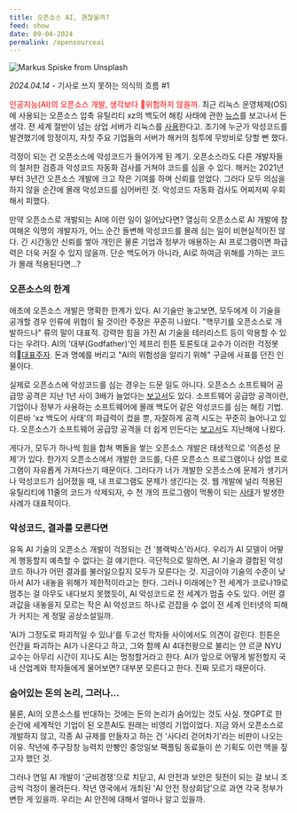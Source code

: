 ```yaml
---
title: 오픈소스 AI, 괜찮을까?
feed: show
date: 09-04-2024
permalink: /opensourceai
---
```

![Markus Spiske from Unsplash](https://images.unsplash.com/photo-1533709752211-118fcaf03312?q=80&w=2940&auto=format&fit=crop&ixlib=rb-4.0.3&ixid=M3wxMjA3fDB8MHxwaG90by1wYWdlfHx8fGVufDB8fHx8fA%3D%3D)

*2024.04.14* - 기사로 쓰지 못하는 의식의 흐름 #1

<span style="color:red">인공지능(AI)의 오픈소스 개발, 생각보다 위험하지 않을까. </span>최근 리눅스 운영체제(OS)에 사용되는 오픈소스 압축 유틸리티 xz의 백도어 해킹 사태에 관한 [뉴스](https://news.hada.io/topic?id=14111)를 보고나서 든 생각. 전 세계 절반이 넘는 상업 서버가 리눅스를 [사용](https://www.redhat.com/en/blog/red-hat-leading-enterprise-linux-server-market#:~:text=Paid%20Linux%20subscriptions%20made%20up%20more%20than%2051%25)한다고. 조기에 누군가 악성코드를 발견했기에 망정이지, 자칫 주요 기업들의 서버가 해커의 침투에 무방비로 당할 뻔 했다.

걱정이 되는 건 오픈소스에 악성코드가 들어가게 된 계기. 오픈소스라도 다른 개발자들의 철저한 검증과 악성코드 자동화 검사를 거쳐야 코드를 심을 수 있다. 해커는 2021년부터 3년간 오픈소스 개발에 크고 작은 기여를 하며 신뢰를 얻었다. 그러다 모두 의심을 하지 않을 순간에 몰래 악성코드를 심어버린 것. 악성코드 자동화 검사도 어찌저찌 우회해서 피했다.

만약 오픈소스로 개발되는 AI에 이런 일이 일어났다면? 열심히 오픈소스로 AI 개발에 참여해온 익명의 개발자가, 어느 순간 돌변해 악성코드를 몰래 심는 일이 비현실적이진 않다. 긴 시간동안 신뢰를 쌓아 개인은 물론 기업과 정부가 애용하는 AI 프로그램이면 파급력은 더욱 커질 수 있지 않을까. 단순 백도어가 아니라, AI로 하여금 위해를 가하는 코드가 몰래 적용된다면...?

### 오픈소스의 한계

애초에 오픈소스 개발은 명확한 한계가 있다. AI 기술만 놓고보면, 모두에게 이 기술을 공개할 경우 인류에 위협이 될 것이란 주장은 꾸준히 나왔다. "핵무기를 오픈소스로 개발하드나" 류의 말이 대표적. 강력한 힘을 가진 AI 기술을 테러리스트 등이 악용할 수 있다는 우려다. AI의 '대부(Godfather)'인 제프리 힌튼 토론토대 교수가 이러한 걱정봇의[대표주자](https://www.joongang.co.kr/article/25159602#home). 돈과 명예를 버리고 "AI의 위험성을 알리기 위해" 구글에 사표를 던진 인물이다.

실제로 오픈소스에 악성코드를 심는 경우는 드문 일도 아니다. 오픈소스 소프트웨어 공급망 공격은 지난 1년 사이 3배가 늘었다는 [보고서](https://www.itworld.co.kr/news/309691)도 있다. 소프트웨어 공급망 공격이란, 기업이나 정부가 사용하는 소프트웨어에 몰래 백도어 같은 악성코드를 심는 해킹 기법. 이른바 'xz 백도어 사태'의 파급력이 컸을 뿐, 자잘하게 공격 시도는 꾸준히 늘어나고 있다. 오픈소스가 소프트웨어 공급망 공격을 더 쉽게 만든다는 [보고서](https://www.yna.co.kr/view/AKR20240117130700009)도 지난해에 나왔다.

게다가, 모두가 하나씩 힘을 합쳐 벽돌을 쌓는 오픈소스 개발은 태생적으로 '의존성 문제'가 있다. 한가지 오픈소스에서 개발한 코드를, 다른 오픈소스 프로그램이나 상업 프로그램이 자유롭게 가져다쓰기 때문이다. 그러다가 너가 개발한 오픈소스에 문제가 생기거나 악성코드가 심어졌을 때, 내 프로그램도 문제가 생긴다는 것. 웹 개발에 널리 적용된 유틸리티에 11줄의 코드가 삭제되자, 수 천 개의 프로그램이 먹통이 되는 [사태](https://www.bloter.net/news/articleView.html?idxno=22900)가 발생한 사례가 대표적이다.

### 악성코드, 결과를 모른다면

유독 AI 기술의 오픈소스 개발이 걱정되는 건 '블랙박스'라서다. 우리가 AI 모델이 어떻게 행동할지 예측할 수 없다는 걸 얘기한다. 극단적으로 말하면, AI 기술과 결합된 악성 코드 하나가 어떤 결과를 불러일으킬지 모두가 모른다는 것. 지금이야 기술의 수준이 낮아서 AI가 내놓을 위해가 제한적이라고는 한다. 그러나 미래에는? 전 세계가 코로나19로 멈추는 걸 아무도 내다보지 못했듯이, AI 악성코드로 전 세계가 멈출 수도 있다. 어떤 결과값을 내놓을지 모르는 작은 AI 악성코드 하나로 걷잡을 수 없이 전 세계 인터넷의 피해가 커지는 게 정말 공상소설일까.

'AI가 그정도로 파괴적일 수 있냐'를 두고선 학자들 사이에서도 의견이 갈린다. 힌튼은 인간을 파괴하는 AI가 나온다고 하고, 그와 함께 AI 4대천왕으로 불리는 얀 르쿤 NYU 교수는 아무리 시간이 지나도 AI는 멍청할거라고 한다. AI가 앞으로 어떻게 발전할지 국내 산업계와 학자들에게 물어보면? 대부분 모른다고 한다. 진짜 모르기 때문이다. 

### 숨어있는 돈의 논리, 그러나...

물론, AI의 오픈소스를 반대하는 것에는 돈의 논리가 숨어있는 것도 사실. 챗GPT로 한 순간에 세계적인 기업이 된 오픈AI도 원래는 비영리 기업이었다. 지금 와서 오픈소스로 개발하지 않고, 각종 AI 규제를 만들자고 하는 건 '사다리 걷어차기'라는 비판이 나오는 이유. 작년에 주구장창 능력치 만빵인 중앙일보 팩플팀 동료들이 쓴 기획도 이런 맥을 짚고자 했던 것.

그러나 연일 AI 개발이 '군비경쟁'으로 치닫고, AI 안전과 보안은 뒷전이 되는 걸 보니 조금씩 걱정이 몰려든다. 작년 영국에서 개최된 'AI 안전 정상회담'으로 과연 각국 정부가 변한 게 있을까. 우리는 AI 안전에 대해서 얼마나 알고 있을까.





